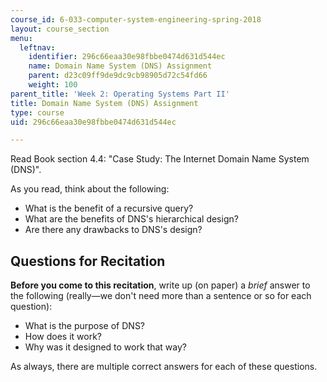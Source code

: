 ```yaml
---
course_id: 6-033-computer-system-engineering-spring-2018
layout: course_section
menu:
  leftnav:
    identifier: 296c66eaa30e98fbbe0474d631d544ec
    name: Domain Name System (DNS) Assignment
    parent: d23c09ff9de9dc9cb98905d72c54fd66
    weight: 100
parent_title: 'Week 2: Operating Systems Part II'
title: Domain Name System (DNS) Assignment
type: course
uid: 296c66eaa30e98fbbe0474d631d544ec

---
```


Read Book section 4.4: "Case Study: The Internet Domain Name System (DNS)".

As you read, think about the following:

*   What is the benefit of a recursive query?
*   What are the benefits of DNS's hierarchical design?
*   Are there any drawbacks to DNS's design?

Questions for Recitation
------------------------

**Before you come to this recitation**, write up (on paper) a _brief_ answer to the following (really—we don't need more than a sentence or so for each question):

*   What is the purpose of DNS?
*   How does it work?
*   Why was it designed to work that way?

As always, there are multiple correct answers for each of these questions.